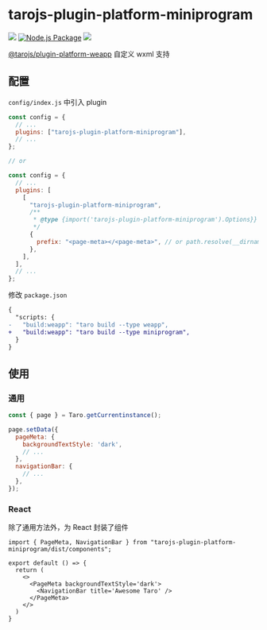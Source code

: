 # tarojs-plugin-platform-miniprogram

[![](https://img.shields.io/npm/v/@baranwang/tarojs-plugin-platform-miniprogram)](https://www.npmjs.com/package/@baranwang/tarojs-plugin-platform-miniprogram)
[![Node.js Package](https://github.com/baranwang/tarojs-plugin-platform-miniprogram/actions/workflows/npm-publish.yml/badge.svg)](https://github.com/baranwang/tarojs-plugin-platform-miniprogram/actions/workflows/npm-publish.yml)
![](https://img.shields.io/npm/l/@baranwang/tarojs-plugin-platform-miniprogram)

[@tarojs/plugin-platform-weapp](https://github.com/NervJS/taro/tree/next/packages/taro-weapp) 自定义 wxml 支持

## 配置

`config/index.js` 中引入 plugin

```javascript
const config = {
  // ...
  plugins: ["tarojs-plugin-platform-miniprogram"],
  // ...
};

// or

const config = {
  // ...
  plugins: [
    [
      "tarojs-plugin-platform-miniprogram",
      /**
       * @type {import('tarojs-plugin-platform-miniprogram').Options}}
       */
      {
        prefix: "<page-meta></<page-meta>", // or path.resolve(__dirname, './prefix.wxml')
      },
    ],
  ],
  // ...
};
```

修改 `package.json`

```diff
{
  "scripts: {
-   "build:weapp": "taro build --type weapp",
+   "build:weapp": "taro build --type miniprogram",
  }
}
```

## 使用

### 通用

```javascript
const { page } = Taro.getCurrentinstance();

page.setData({
  pageMeta: {
    backgroundTextStyle: 'dark',
    // ...
  },
  navigationBar: {
    // ...
  },
});
```

### React

除了通用方法外，为 React 封装了组件

```tsx
import { PageMeta, NavigationBar } from "tarojs-plugin-platform-miniprogram/dist/components";

export default () => {
  return (
    <>
      <PageMeta backgroundTextStyle='dark'>
        <NavigationBar title='Awesome Taro' />
      </PageMeta>
    </>
  )
}
```
